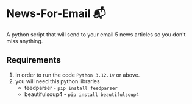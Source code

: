 # News-For-Email 📬
A python script that will send to your email 5 news articles so you don't miss anything.
## Requirements
1. In order to run the code `Python 3.12.1v` or above.
2. you will need this python libraries
    * feedparser - `pip install feedparser`
    * beautifulsoup4 - `pip install beautifulsoup4`